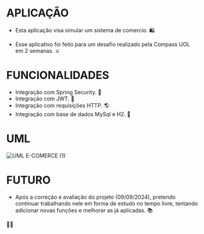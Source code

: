 # APLICAÇÃO

- Esta aplicação visa simular um sistema de comercio. 🛍️ <br> 

- Esse aplicativo foi feito para um desafio realizado pela Compass UOL em 2 semanas. ⚔

# FUNCIONALIDADES

- Integração com Spring Security. 🔐 <br/>
- Integração com JWT. 🔑 <br/>
- Integração com requisições HTTP. 🌎 <br/>
- Integração com base de dados MySql e H2. 🎲

# UML

![UML E-COMERCE (1)](https://github.com/user-attachments/assets/6ef1e51e-c512-40d9-99ce-dd522c138e81)

# FUTURO

- Após a correção e avaliação do projeto (09/09/2024), pretendo continuar trabalhando nele em forma de estudo no tempo livre, tentando adicionar novas funçôes e melhorar as já aplicadas. 📚

🐱‍👓

